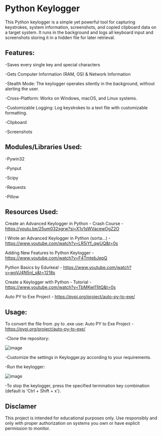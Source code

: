# Python Keylogger
This Python keylogger is a simple yet powerful tool for capturing keystrokes, system information, screenshots, and copied clipboard data on a target system. It runs in the background and logs all keyboard input and screenshots storing it in a hidden file for later retrieval.

## Features:
-Saves every single key and special characters

-Gets Computer Information (RAM, OS) & Network Information

-Stealth Mode: The keylogger operates silently in the background, without alerting the user.

-Cross-Platform: Works on Windows, macOS, and Linux systems.

-Customizable Logging: Log keystrokes to a text file with customizable formatting.

-Clipboard

-Screenshots


## Modules/Libraries Used:
-Pywin32

-Pynput

-Scipy

-Requests

-Pillow


## Resources Used:
Create an Advanced Keylogger in Python - Crash Course - https://youtu.be/25um032xgrw?si=X1v1sWVacewOgZ2O

I Wrote an Advanced Keylogger in Python (sorta...) - https://www.youtube.com/watch?v=LR5iYf_gwUQ&t=0s 

Adding New Features to Python Keylogger - https://www.youtube.com/watch?v=F4TmtebJepQ

Python Basics by Edurkea! - https://www.youtube.com/watch?v=woVJ4N5nl_s&t=1218s

Create a Keylogger with Python - Tutorial - https://www.youtube.com/watch?v=TbMKwl11itQ&t=0s

Auto PY to Exe Project - https://pypi.org/project/auto-py-to-exe/


## Usage:
To convert the file from .py to .exe use: Auto PY to Exe Project - https://pypi.org/project/auto-py-to-exe/

-Clone the repository:

  ![image](https://github.com/Neofetcher/Advance-Keylogger/assets/166114015/15ceb6b5-187a-4844-a35e-dd83544a4b6c)

-Customize the settings in Keylogger.py according to your requirements.

-Run the keylogger:

  ![image](https://github.com/Neofetcher/Advance-Keylogger/assets/166114015/4602fa5b-016e-4468-a716-9cc160478b92)

-To stop the keylogger, press the specified termination key combination (default is 'Ctrl + Shift + x').

## Disclamer 
This project is intended for educational purposes only. Use responsibly and only with proper authorization on systems you own or have explicit permission to monitor.



